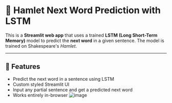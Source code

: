 # 🔮 Hamlet Next Word Prediction with LSTM

This is a **Streamlit web app** that uses a trained **LSTM (Long Short-Term Memory)** model to predict the **next word** in a given sentence. The model is trained on Shakespeare's *Hamlet*.

---

## 🚀 Features

- Predict the next word in a sentence using LSTM
- Custom styled Streamlit UI
- Input any partial sentence and get a predicted next word
- Works entirely in-browser
![image](https://github.com/user-attachments/assets/6950fc40-c5d8-4074-a0cd-edccf0c03205)
